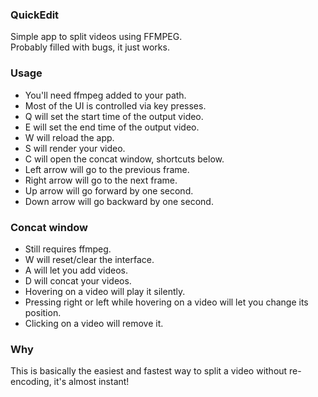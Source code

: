 ### QuickEdit
Simple app to split videos using FFMPEG.  
Probably filled with bugs, it just works.

### Usage
* You'll need ffmpeg added to your path.
* Most of the UI is controlled via key presses.
* Q will set the start time of the output video.
* E will set the end time of the output video.
* W will reload the app.
* S will render your video.
* C will open the concat window, shortcuts below.
* Left arrow will go to the previous frame.
* Right arrow will go to the next frame.
* Up arrow will go forward by one second.
* Down arrow will go backward by one second.

### Concat window
* Still requires ffmpeg.
* W will reset/clear the interface.
* A will let you add videos.
* D will concat your videos.
* Hovering on a video will play it silently.
* Pressing right or left while hovering on a video will let you change its position.
* Clicking on a video will remove it.

### Why
This is basically the easiest and fastest way to split a video without re-encoding, it's almost instant!